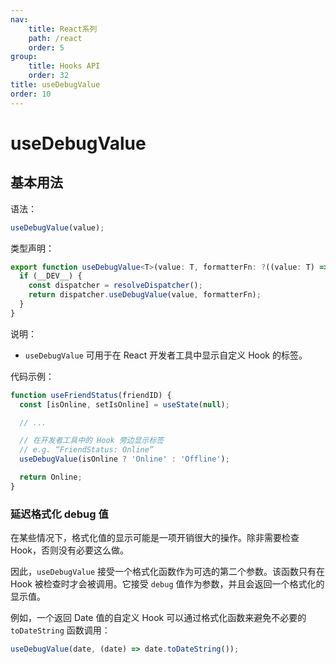 ```yaml
---
nav:
    title: React系列
    path: /react
    order: 5
group:
    title: Hooks API
    order: 32
title: useDebugValue
order: 10
---
```


# useDebugValue

## 基本用法

语法：

```js
useDebugValue(value);
```

类型声明：

```ts
export function useDebugValue<T>(value: T, formatterFn: ?((value: T) => mixed)): void {
  if (__DEV__) {
    const dispatcher = resolveDispatcher();
    return dispatcher.useDebugValue(value, formatterFn);
  }
}
```

说明：

- `useDebugValue` 可用于在 React 开发者工具中显示自定义 Hook 的标签。

代码示例：

```js
function useFriendStatus(friendID) {
  const [isOnline, setIsOnline] = useState(null);

  // ...

  // 在开发者工具中的 Hook 旁边显示标签
  // e.g. “FriendStatus: Online”
  useDebugValue(isOnline ? 'Online' : 'Offline');

  return Online;
}
```

### 延迟格式化 debug 值

在某些情况下，格式化值的显示可能是一项开销很大的操作。除非需要检查 Hook，否则没有必要这么做。

因此，`useDebugValue` 接受一个格式化函数作为可选的第二个参数。该函数只有在 Hook 被检查时才会被调用。它接受 `debug` 值作为参数，并且会返回一个格式化的显示值。

例如，一个返回 Date 值的自定义 Hook 可以通过格式化函数来避免不必要的 `toDateString` 函数调用：

```js
useDebugValue(date, (date) => date.toDateString());
```
